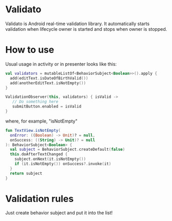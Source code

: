 # Validato

Validato is Android real-time validation library. It automatically starts validation when 
lifecycle owner is started and stops when owner is stopped.

# How to use
Usual usage in activity or in presenter looks like this: 

```kotlin
val validators = mutableListOf<BehaviorSubject<Boolean>>().apply {
  add(editText.isDateOfBirthValid())
  add(anotherEditText.isNotEmpty())
}

ValidationObserver(this, validators) { isValid ->
   // Do something here
   submitButton.enabled = isValid
}
```

where, for example, "isNotEmpty"

```kotlin
fun TextView.isNotEmpty(
  onError: ((Boolean) -> Unit)? = null,
  onSuccess: ((String) -> Unit)? = null
): BehaviorSubject<Boolean> {
  val subject = BehaviorSubject.createDefault(false)
  this.doAfterTextChanged {
    subject.onNext(it.isNotEmpty())
    if (it.isNotEmpty()) onSuccess?.invoke(it)
  }
  return subject
}
```

# Validation rules
Just create behavior subject and put it into the list!

